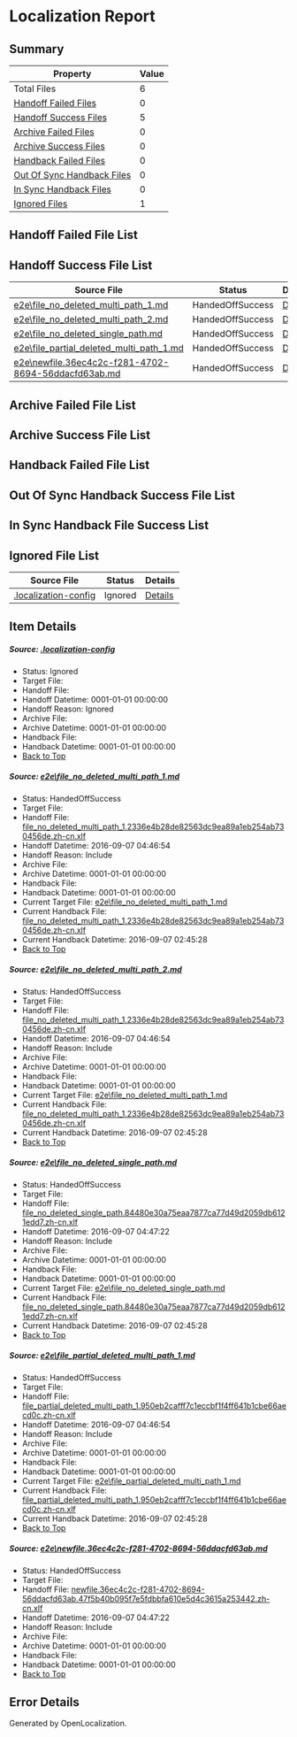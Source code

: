 # <a name='report-top'></a> Localization Report

## Summary
 Property | Value 
 -------- | ----- 
 Total Files | 6
[ Handoff Failed Files ](#handoff-failed-list)| 0
[ Handoff Success Files ](#handoff-success-list)| 5
[ Archive Failed Files ](#archive-failed-list)| 0
[ Archive Success Files ](#archive-success-list)| 0
[ Handback Failed Files ](#handback-failed-list)| 0
[ Out Of Sync Handback Files ](#outofsync-handback-success-list)| 0
[ In Sync Handback Files ](#insync-handback-success-list)| 0
[ Ignored Files ](#ignored-list)| 1

## <a name='handoff-failed-list'></a> Handoff Failed File List

## <a name='handoff-success-list'></a> Handoff Success File List
 Source File | Status | Details 
 ----------- | ------ | ------- 
 [e2e\file_no_deleted_multi_path_1.md](https://github.com/OpenLocalizationTestOrg/ol-test0/blob/8da60264f17d0dd7b48a1d0bbb0c175f6e38d945/e2e/file_no_deleted_multi_path_1.md) | HandedOffSuccess | [Details](#5c7b3b613c329ece99d57a6365eb309bfcb4e8f91)
 [e2e\file_no_deleted_multi_path_2.md](https://github.com/OpenLocalizationTestOrg/ol-test0/blob/d20d578f7100d69f96231d06b302600d3a59bc84/e2e/file_no_deleted_multi_path_2.md) | HandedOffSuccess | [Details](#5c7b3b613c329ece99d57a6365eb309bfcb4e8f92)
 [e2e\file_no_deleted_single_path.md](https://github.com/OpenLocalizationTestOrg/ol-test0/blob/d20d578f7100d69f96231d06b302600d3a59bc84/e2e/file_no_deleted_single_path.md) | HandedOffSuccess | [Details](#4a2a53cdbfe77741f1d020fa164eb5f270a4122c3)
 [e2e\file_partial_deleted_multi_path_1.md](https://github.com/OpenLocalizationTestOrg/ol-test0/blob/8da60264f17d0dd7b48a1d0bbb0c175f6e38d945/e2e/file_partial_deleted_multi_path_1.md) | HandedOffSuccess | [Details](#ee3e48bf7bcfe0a5a24eac09087dd1fa6e33d6a84)
 [e2e\newfile.36ec4c2c-f281-4702-8694-56ddacfd63ab.md](https://github.com/OpenLocalizationTestOrg/ol-test0/blob/d20d578f7100d69f96231d06b302600d3a59bc84/e2e/newfile.36ec4c2c-f281-4702-8694-56ddacfd63ab.md) | HandedOffSuccess | [Details](#71a05d2e66b8f127f37ce3ca4496057af34d92325)

## <a name='archive-failed-list'></a> Archive Failed File List

## <a name='archive-success-list'></a> Archive Success File List

## <a name='handback-failed-list'></a> Handback Failed File List

## <a name='outofsync-handback-success-list'></a> Out Of Sync Handback Success File List

## <a name='insync-handback-success-list'></a> In Sync Handback File Success List

## <a name='ignored-list'></a> Ignored File List
 Source File | Status | Details 
 ----------- | ------ | ------- 
 [.localization-config](https://github.com/OpenLocalizationTestOrg/ol-test0/blob/d20d578f7100d69f96231d06b302600d3a59bc84/.localization-config) | Ignored | [Details](#3d4f252ac210baf56311d7e97dcc2db10974dbd20)

## Item Details
##### <a name='3d4f252ac210baf56311d7e97dcc2db10974dbd20'></a> Source: [.localization-config](https://github.com/OpenLocalizationTestOrg/ol-test0/blob/d20d578f7100d69f96231d06b302600d3a59bc84/.localization-config)
* Status: Ignored
* Target File: 
* Handoff File: 
* Handoff Datetime: 0001-01-01 00:00:00
* Handoff Reason: Ignored
* Archive File: 
* Archive Datetime: 0001-01-01 00:00:00
* Handback File: 
* Handback Datetime: 0001-01-01 00:00:00
* [Back to Top](#report-top)

##### <a name='5c7b3b613c329ece99d57a6365eb309bfcb4e8f91'></a> Source: [e2e\file_no_deleted_multi_path_1.md](https://github.com/OpenLocalizationTestOrg/ol-test0/blob/8da60264f17d0dd7b48a1d0bbb0c175f6e38d945/e2e/file_no_deleted_multi_path_1.md)
* Status: HandedOffSuccess
* Target File: 
* Handoff File: [file_no_deleted_multi_path_1.2336e4b28de82563dc9ea89a1eb254ab730456de.zh-cn.xlf](https://github.com/OpenLocalizationTestOrg/ol-test0-handoff/blob/9952d7a4503428bd430b4be14ea6676a97d28674/ol-handoff/OpenLocalizationTestOrg/ol-test0-zhcn/ci/mt/file_no_deleted_multi_path_1.2336e4b28de82563dc9ea89a1eb254ab730456de.zh-cn.xlf)
* Handoff Datetime: 2016-09-07 04:46:54
* Handoff Reason: Include
* Archive File: 
* Archive Datetime: 0001-01-01 00:00:00
* Handback File: 
* Handback Datetime: 0001-01-01 00:00:00
* Current Target File: [e2e\file_no_deleted_multi_path_1.md](https://github.com/OpenLocalizationTestOrg/ol-test0-zhcn/blob/4048e3b23c73cca44115c4b8a0e7496aedbee5ce/e2e/file_no_deleted_multi_path_1.md)
* Current Handback File: [file_no_deleted_multi_path_1.2336e4b28de82563dc9ea89a1eb254ab730456de.zh-cn.xlf](https://github.com/OpenLocalizationTestOrg/ol-test0-handback/blob/537934bb7cc6b92676778a7ffd20f6aa1e1055b9/ol-handback/OpenLocalizationTestOrg/ol-test0-zhcn/ci/mt/file_no_deleted_multi_path_1.2336e4b28de82563dc9ea89a1eb254ab730456de.zh-cn.xlf)
* Current Handback Datetime: 2016-09-07 02:45:28
* [Back to Top](#report-top)

##### <a name='5c7b3b613c329ece99d57a6365eb309bfcb4e8f92'></a> Source: [e2e\file_no_deleted_multi_path_2.md](https://github.com/OpenLocalizationTestOrg/ol-test0/blob/d20d578f7100d69f96231d06b302600d3a59bc84/e2e/file_no_deleted_multi_path_2.md)
* Status: HandedOffSuccess
* Target File: 
* Handoff File: [file_no_deleted_multi_path_1.2336e4b28de82563dc9ea89a1eb254ab730456de.zh-cn.xlf](https://github.com/OpenLocalizationTestOrg/ol-test0-handoff/blob/9952d7a4503428bd430b4be14ea6676a97d28674/ol-handoff/OpenLocalizationTestOrg/ol-test0-zhcn/ci/mt/file_no_deleted_multi_path_1.2336e4b28de82563dc9ea89a1eb254ab730456de.zh-cn.xlf)
* Handoff Datetime: 2016-09-07 04:46:54
* Handoff Reason: Include
* Archive File: 
* Archive Datetime: 0001-01-01 00:00:00
* Handback File: 
* Handback Datetime: 0001-01-01 00:00:00
* Current Target File: [e2e\file_no_deleted_multi_path_1.md](https://github.com/OpenLocalizationTestOrg/ol-test0-zhcn/blob/4048e3b23c73cca44115c4b8a0e7496aedbee5ce/e2e/file_no_deleted_multi_path_1.md)
* Current Handback File: [file_no_deleted_multi_path_1.2336e4b28de82563dc9ea89a1eb254ab730456de.zh-cn.xlf](https://github.com/OpenLocalizationTestOrg/ol-test0-handback/blob/537934bb7cc6b92676778a7ffd20f6aa1e1055b9/ol-handback/OpenLocalizationTestOrg/ol-test0-zhcn/ci/mt/file_no_deleted_multi_path_1.2336e4b28de82563dc9ea89a1eb254ab730456de.zh-cn.xlf)
* Current Handback Datetime: 2016-09-07 02:45:28
* [Back to Top](#report-top)

##### <a name='4a2a53cdbfe77741f1d020fa164eb5f270a4122c3'></a> Source: [e2e\file_no_deleted_single_path.md](https://github.com/OpenLocalizationTestOrg/ol-test0/blob/d20d578f7100d69f96231d06b302600d3a59bc84/e2e/file_no_deleted_single_path.md)
* Status: HandedOffSuccess
* Target File: 
* Handoff File: [file_no_deleted_single_path.84480e30a75eaa7877ca77d49d2059db6121edd7.zh-cn.xlf](https://github.com/OpenLocalizationTestOrg/ol-test0-handoff/blob/fd5fb9c0db8ebc94aaa97149dd0c341b0742312f/ol-handoff/OpenLocalizationTestOrg/ol-test0-zhcn/ci/mt/file_no_deleted_single_path.84480e30a75eaa7877ca77d49d2059db6121edd7.zh-cn.xlf)
* Handoff Datetime: 2016-09-07 04:47:22
* Handoff Reason: Include
* Archive File: 
* Archive Datetime: 0001-01-01 00:00:00
* Handback File: 
* Handback Datetime: 0001-01-01 00:00:00
* Current Target File: [e2e\file_no_deleted_single_path.md](https://github.com/OpenLocalizationTestOrg/ol-test0-zhcn/blob/4048e3b23c73cca44115c4b8a0e7496aedbee5ce/e2e/file_no_deleted_single_path.md)
* Current Handback File: [file_no_deleted_single_path.84480e30a75eaa7877ca77d49d2059db6121edd7.zh-cn.xlf](https://github.com/OpenLocalizationTestOrg/ol-test0-handback/blob/537934bb7cc6b92676778a7ffd20f6aa1e1055b9/ol-handback/OpenLocalizationTestOrg/ol-test0-zhcn/ci/mt/file_no_deleted_single_path.84480e30a75eaa7877ca77d49d2059db6121edd7.zh-cn.xlf)
* Current Handback Datetime: 2016-09-07 02:45:28
* [Back to Top](#report-top)

##### <a name='ee3e48bf7bcfe0a5a24eac09087dd1fa6e33d6a84'></a> Source: [e2e\file_partial_deleted_multi_path_1.md](https://github.com/OpenLocalizationTestOrg/ol-test0/blob/8da60264f17d0dd7b48a1d0bbb0c175f6e38d945/e2e/file_partial_deleted_multi_path_1.md)
* Status: HandedOffSuccess
* Target File: 
* Handoff File: [file_partial_deleted_multi_path_1.950eb2cafff7c1eccbf1f4ff641b1cbe66aecd0c.zh-cn.xlf](https://github.com/OpenLocalizationTestOrg/ol-test0-handoff/blob/9952d7a4503428bd430b4be14ea6676a97d28674/ol-handoff/OpenLocalizationTestOrg/ol-test0-zhcn/ci/mt/file_partial_deleted_multi_path_1.950eb2cafff7c1eccbf1f4ff641b1cbe66aecd0c.zh-cn.xlf)
* Handoff Datetime: 2016-09-07 04:46:54
* Handoff Reason: Include
* Archive File: 
* Archive Datetime: 0001-01-01 00:00:00
* Handback File: 
* Handback Datetime: 0001-01-01 00:00:00
* Current Target File: [e2e\file_partial_deleted_multi_path_1.md](https://github.com/OpenLocalizationTestOrg/ol-test0-zhcn/blob/4048e3b23c73cca44115c4b8a0e7496aedbee5ce/e2e/file_partial_deleted_multi_path_1.md)
* Current Handback File: [file_partial_deleted_multi_path_1.950eb2cafff7c1eccbf1f4ff641b1cbe66aecd0c.zh-cn.xlf](https://github.com/OpenLocalizationTestOrg/ol-test0-handback/blob/537934bb7cc6b92676778a7ffd20f6aa1e1055b9/ol-handback/OpenLocalizationTestOrg/ol-test0-zhcn/ci/mt/file_partial_deleted_multi_path_1.950eb2cafff7c1eccbf1f4ff641b1cbe66aecd0c.zh-cn.xlf)
* Current Handback Datetime: 2016-09-07 02:45:28
* [Back to Top](#report-top)

##### <a name='71a05d2e66b8f127f37ce3ca4496057af34d92325'></a> Source: [e2e\newfile.36ec4c2c-f281-4702-8694-56ddacfd63ab.md](https://github.com/OpenLocalizationTestOrg/ol-test0/blob/d20d578f7100d69f96231d06b302600d3a59bc84/e2e/newfile.36ec4c2c-f281-4702-8694-56ddacfd63ab.md)
* Status: HandedOffSuccess
* Target File: 
* Handoff File: [newfile.36ec4c2c-f281-4702-8694-56ddacfd63ab.47f5b40b095f7e5fdbbfa610e5d4c3615a253442.zh-cn.xlf](https://github.com/OpenLocalizationTestOrg/ol-test0-handoff/blob/fd5fb9c0db8ebc94aaa97149dd0c341b0742312f/ol-handoff/OpenLocalizationTestOrg/ol-test0-zhcn/ci/mt/newfile.36ec4c2c-f281-4702-8694-56ddacfd63ab.47f5b40b095f7e5fdbbfa610e5d4c3615a253442.zh-cn.xlf)
* Handoff Datetime: 2016-09-07 04:47:22
* Handoff Reason: Include
* Archive File: 
* Archive Datetime: 0001-01-01 00:00:00
* Handback File: 
* Handback Datetime: 0001-01-01 00:00:00
* [Back to Top](#report-top)


## Error Details

Generated by OpenLocalization.
